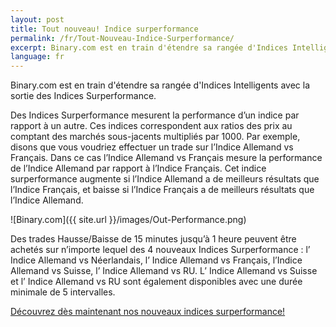 ```yaml
---
layout: post
title: Tout nouveau! Indice surperformance
permalink: /fr/Tout-Nouveau-Indice-Surperformance/
excerpt: Binary.com est en train d'étendre sa rangée d'Indices Intelligents avec la sortie des Indices Surperformance.
language: fr
---
```


Binary.com est en train d'étendre sa rangée d'Indices Intelligents avec la sortie des Indices Surperformance.

Des Indices Surperformance mesurent la performance d’un indice par rapport à un autre. Ces indices correspondent aux ratios des prix au comptant des marchés sous-jacents multipliés par 1000. Par exemple, disons que vous voudriez effectuer un trade sur l’Indice Allemand vs Français. Dans ce cas l’Indice Allemand vs Français mesure la performance de l’Indice Allemand par rapport à l’Indice Français. Cet indice surperformance augmente si l’Indice Allemand a de meilleurs résultats que l’Indice Français, et baisse si l’Indice Français a de meilleurs résultats que l’Indice Allemand.

![Binary.com]({{ site.url }}/images/Out-Performance.png)

Des trades Hausse/Baisse de 15 minutes jusqu’à 1 heure peuvent être achetés sur n’importe lequel des 4 nouveaux Indices Surperformance : l’ Indice Allemand vs Néerlandais, l’ Indice Allemand vs Français, l’Indice Allemand vs Suisse, l’ Indice Allemand vs RU. L’ Indice Allemand vs Suisse et l’ Indice Allemand vs RU sont également disponibles avec une durée minimale de 5 intervalles.

[Découvrez dès maintenant nos nouveaux indices surperformance!](https://www.binary.com/)
